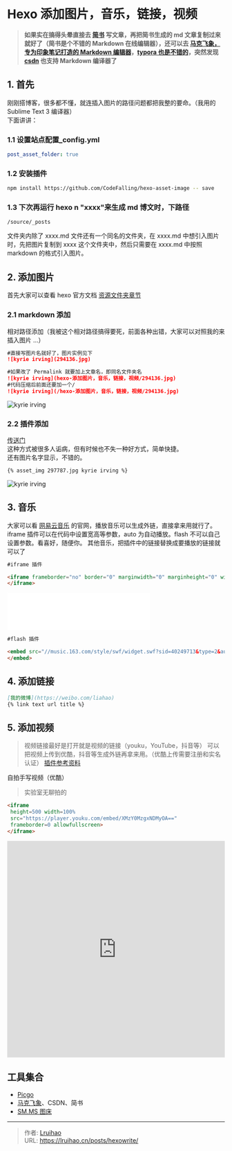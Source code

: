 # Hexo 添加图片，音乐，链接，视频


> **如果实在搞得头晕直接去 [简书](https://www.jianshu.com/) 写文章，再把简书生成的 md 文章复制过来就好了（简书是个不错的 Markdown 在线编辑器），还可以去 [马克飞象，专为印象笔记打造的 Markdown 编辑器](https://maxiang.io/)，[typora 也是不错的](https://www.typora.io/#)，突然发现 [csdn](https://www.csdn.net/) 也支持 Markdown 编译器了**

<!--more-->

## 1. 首先

刚刚搭博客，很多都不懂，就连插入图片的路径问题都把我整的要命。（我用的 Sublime Text 3 编译器）  
下面讲讲：

### 1.1 设置站点配置\_config.yml

```yml
post_asset_folder: true
```

### 1.2 安装插件

```bash
npm install https://github.com/CodeFalling/hexo-asset-image -- save
```

### 1.3 下次再运行 hexo n "xxxx"来生成 md 博文时，下路径

```plain
/source/_posts
```

文件夹内除了 xxxx.md 文件还有一个同名的文件夹，在 xxxx.md 中想引入图片时，先把图片复制到 xxxx 这个文件夹中，然后只需要在 xxxx.md 中按照 markdown 的格式引入图片。

## 2. 添加图片

首先大家可以查看 hexo 官方文档 [资源文件夹章节](https://hexo.io/zh-cn/docs/asset-folders.html)

### 2.1 markdown 添加

相对路径添加（我被这个相对路径搞得要死，前面各种出错，大家可以对照我的来插入图片 ...）

```md
#直接写图片名就好了，图片实例见下
![kyrie irving](294136.jpg)

#如果改了 Permalink 就要加上文章名，即同名文件夹名
![kyrie irving](hexo-添加图片，音乐，链接，视频/294136.jpg)
#代码压缩后前面还要加一个/
![kyrie irving](/hexo-添加图片，音乐，链接，视频/294136.jpg)
```

![kyrie irving](images/294136.jpg)

### 2.2 插件添加

[传送门](https://mr-houzi.github.io/2017/10/24/Hexo-asset-img/)  
这种方式被很多人诟病，但有时候也不失一种好方式，简单快捷。  
还有图片名字显示，不错的。

```md
{% asset_img 297787.jpg kyrie irving %}
```

![kyrie irving](images/297787.jpg)

## 3. 音乐

大家可以看 [网易云音乐](https://music.163.com) 的官网，播放音乐可以生成外链，直接拿来用就行了。iframe 插件可以在代码中设置宽高等参数，auto 为自动播放。flash 不可以自己设置参数。看喜好，随便你。
其他音乐，把插件中的链接替换成要播放的链接就可以了

```md
#iframe 插件

<iframe frameborder="no" border="0" marginwidth="0" marginheight="0" width=330 height=86 src="//music.163.com/outchain/player?type=2&id=66651&auto=0&height=66">
</iframe>
```

<!-- markdownlint-disable MD033 -->

<iframe frameborder="no" border="0" marginwidth="0" marginheight="0" width=330 height=86 src="//music.163.com/outchain/player?type=2&id=66651&auto=0&height=66"></iframe>

```html
#flash 插件

<embed src="//music.163.com/style/swf/widget.swf?sid=40249713&type=2&auto=0&width=320&height=66" width="340" height="86"  allowNetworking="all">
</embed>
```

## 4. 添加链接

```md
[我的微博](https://weibo.com/liahao)
{% link text url title %}
```

## 5. 添加视频

> 视频链接最好是打开就是视频的链接（youku，YouTube，抖音等）
> 可以把视频上传到优酷，抖音等生成外链再拿来用。（优酷上传需要注册和实名认证）
> [插件参考资料](https://lruihao.cn/posts/nextplugin/)

自拍手写视频（优酷）

> 实验室无聊拍的

```html
<iframe
 height=500 width=100%
 src="https://player.youku.com/embed/XMzY0MzgxNDMyOA=="
 frameborder=0 allowfullscreen>
</iframe>
```

<iframe
 height=500 width=100%
 src="https://player.youku.com/embed/XMzY0MzgxNDMyOA=="
 frameborder=0 allowfullscreen>
</iframe>

## 工具集合

- [Picgo](https://picgo.github.io/PicGo-Doc/zh/)
- [马克飞象](https://maxiang.io/)、CSDN、简书
- [SM.MS 图床](https://sm.ms/)


---

> 作者: [Lruihao](https://github.com/Lruihao)  
> URL: https://lruihao.cn/posts/hexowrite/  

